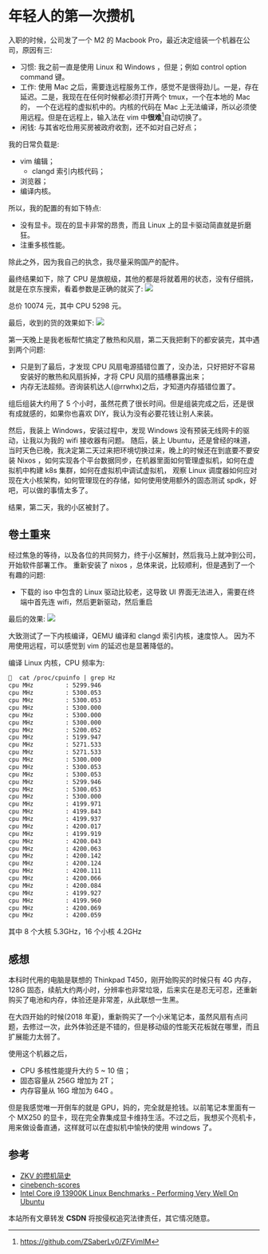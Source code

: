 # 年轻人的第一次攒机

入职的时候，公司发了一个 M2 的 Macbook Pro，最近决定组装一个机器在公司，原因有三:
- 习惯: 我之前一直是使用 Linux 和 Windows ，但是；例如 control option command 键。
- 工作: 使用 Mac 之后，需要连远程服务工作，感觉不是很得劲儿。一是，存在延迟。二是，我现在在任何时候都必须打开两个 tmux，一个在本地的 Mac 的，
一个在远程的虚拟机中的。内核的代码在 Mac 上无法编译，所以必须使用远程。但是在远程上，输入法在 vim 中**很难**[^1]自动切换了。
- 闲钱: 与其省吃俭用买房被政府收割，还不如对自己好点；

我的日常负载是:
- vim 编辑；
  - clangd 索引内核代码；
- 浏览器；
- 编译内核。

所以，我的配置的有如下特点:
- 没有显卡。现在的显卡非常的昂贵，而且 Linux 上的显卡驱动简直就是折磨狂。
- 注重多核性能。

除此之外，因为我自己的执念，我尽量采购国产的配件。

最终结果如下，除了 CPU 是旗舰级，其他的都是将就着用的状态，没有仔细挑，就是在京东搜索，看着参数是正确的就买了:
![](./m.jpeg)

总价 10074 元，其中 CPU 5298 元。

最后，收到的货的效果如下:
![](./n.jpg)

第一天晚上是我老板帮忙搞定了散热和风扇，第二天我把剩下的都安装完，其中遇到两个问题:
- 只是到了最后，才发现 CPU 风扇电源插错位置了，没办法，只好把好不容易安装好的散热和风扇拆掉，才将 CPU 风扇的插槽暴露出来；
- 内存无法超频。咨询装机达人(@rrwhx)之后，才知道内存插错位置了。

组后组装大约用了 5 个小时，虽然花费了很长时间。但是组装完成之后，还是很有成就感的，如果你也喜欢 DIY，我认为没有必要花钱让别人来装。

然后，我装上 Windows，安装过程中，发现 Windows 没有预装无线网卡的驱动，让我以为我的 wifi 接收器有问题。
随后，装上 Ubuntu，还是曾经的味道，当时天色已晚，我决定第二天过来把环境切换过来，晚上的时候还在到底要不要安装
Nixos ，如何实现各个平台数据同步，在机器里面如何管理虚拟机，如何在虚拟机中构建 k8s 集群，如何在虚拟机中调试虚拟机，
观察 Linux 调度器如何应对现在大小核架构，如何管理现在的存储，如何使用使用额外的固态测试 spdk，好吧，可以做的事情太多了。

结果，第二天，我的小区被封了。

## 卷土重来
经过焦急的等待，以及各位的共同努力，终于小区解封，然后我马上就冲到公司，开始软件部署工作。
重新安装了 nixos ，总体来说，比较顺利，但是遇到了一个有趣的问题:
- 下载的 iso 中包含的 Linux 驱动比较老，这导致 UI 界面无法进入，需要在终端中首先连 wifi，然后更新驱动，然后重启

最后的效果:
![](https://cdnv2.ruguoapp.com/FvVylyrWLW6cSgAlxvYiOz23Pa7Iv3.png)

大致测试了一下内核编译，QEMU 编译和 clangd 索引内核，速度惊人。
因为不用使用远程，可以感觉到 vim 的延迟也是显著降低的。

编译 Linux 内核，CPU 频率为:
```txt
🧀  cat /proc/cpuinfo | grep Hz
cpu MHz         : 5299.946
cpu MHz         : 5300.053
cpu MHz         : 5300.053
cpu MHz         : 5300.000
cpu MHz         : 5300.000
cpu MHz         : 5300.000
cpu MHz         : 5200.052
cpu MHz         : 5199.947
cpu MHz         : 5271.533
cpu MHz         : 5271.533
cpu MHz         : 5300.000
cpu MHz         : 5300.053
cpu MHz         : 5300.053
cpu MHz         : 5299.946
cpu MHz         : 5300.053
cpu MHz         : 5300.000
cpu MHz         : 4199.971
cpu MHz         : 4199.843
cpu MHz         : 4199.937
cpu MHz         : 4200.017
cpu MHz         : 4199.919
cpu MHz         : 4200.043
cpu MHz         : 4200.063
cpu MHz         : 4200.142
cpu MHz         : 4200.124
cpu MHz         : 4200.111
cpu MHz         : 4200.066
cpu MHz         : 4200.084
cpu MHz         : 4199.927
cpu MHz         : 4199.960
cpu MHz         : 4200.069
cpu MHz         : 4200.059
```
其中 8 个大核 5.3GHz，16 个小核 4.2GHz

## 感想
本科时代用的电脑是联想的 Thinkpad T450，刚开始购买的时候只有 4G 内存，128G 固态，续航大约两小时，分辨率也非常垃圾，后来实在是忍无可忍，还重新购买了电池和内存，体验还是非常差，从此联想一生黑。

在大四开始的时候(2018 年夏)，重新购买了一个小米笔记本，虽然风扇有点问题，去修过一次，此外体验还是不错的，但是移动级的性能天花板就在哪里，而且扩展能力太弱了。

使用这个机器之后，
- CPU 多核性能提升大约 5 ~ 10 倍；
- 固态容量从 256G 增加为 2T；
- 内存容量从 16G 增加为 64G 。

但是我感觉唯一开倒车的就是 GPU，妈的，完全就是抢钱。以前笔记本里面有一个 MX250 的显卡，现在完全靠集成显卡维持生活。不过之后，我想买个亮机卡，用来做设备直通，这样就可以在虚拟机中愉快的使用 windows 了。

## 参考
- [ZKV 的攒机简史](https://cerr.cc/post/zkv%E7%9A%84%E6%94%92%E6%9C%BA%E7%AE%80%E5%8F%B2/)
- [cinebench-scores](https://nanoreview.net/en/cpu-list/cinebench-scores)
- [Intel Core i9 13900K Linux Benchmarks - Performing Very Well On Ubuntu](https://www.phoronix.com/review/intel-core-i9-13900k)

[^1]: https://github.com/ZSaberLv0/ZFVimIM

<script src="https://giscus.app/client.js"
        data-repo="martins3/martins3.github.io"
        data-repo-id="MDEwOlJlcG9zaXRvcnkyOTc4MjA0MDg="
        data-category="Show and tell"
        data-category-id="MDE4OkRpc2N1c3Npb25DYXRlZ29yeTMyMDMzNjY4"
        data-mapping="pathname"
        data-reactions-enabled="1"
        data-emit-metadata="0"
        data-theme="light"
        data-lang="zh-CN"
        crossorigin="anonymous"
        async>
</script>

本站所有文章转发 **CSDN** 将按侵权追究法律责任，其它情况随意。
